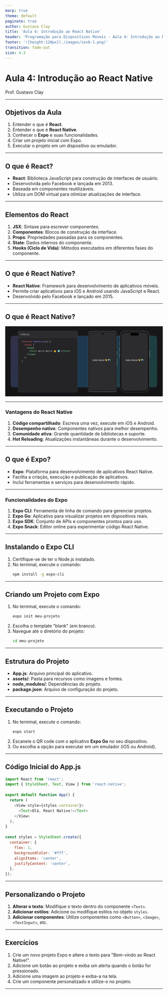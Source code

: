 ```yaml
---
marp: true
theme: default
paginate: true
author: Gustavo Clay
title: 'Aula 4: Introdução ao React Native'
header: 'Programação para Dispositivos Móveis - Aula 4: Introdução ao React Native'
footer: '![height:120px](./images/iesb-1.png)'
transition: fade-out
size: 4:3
---
```


# Aula 4: Introdução ao React Native

Prof. Gustavo Clay

---

## Objetivos da Aula

1. Entender o que é **React**.
2. Entender o que é **React Native**.
3. Conhecer o **Expo** e suas funcionalidades.
4. Criar um projeto inicial com Expo.
5. Executar o projeto em um dispositivo ou emulador.

---

## O que é React?

- **React**: Biblioteca JavaScript para construção de interfaces de usuário.
- Desenvolvida pelo Facebook e lançada em 2013.
- Baseada em componentes reutilizáveis.
- Utiliza um DOM virtual para otimizar atualizações de interface.

---

## Elementos do React

1. **JSX**: Sintaxe para escrever componentes.
2. **Componentes**: Blocos de construção da interface.
3. **Props**: Propriedades passadas para os componentes.
4. **State**: Dados internos do componente.
5. **Hooks (Ciclo de Vida)**: Métodos executados em diferentes fases do componente.

---



## O que é React Native?

- **React Native**: Framework para desenvolvimento de aplicativos móveis.
- Permite criar aplicativos para iOS e Android usando JavaScript e React.
- Desenvolvido pelo Facebook e lançado em 2015.

---
## O que é React Native?

![](images/native1.png)

---

### Vantagens do React Native

1. **Código compartilhado**: Escreva uma vez, execute em iOS e Android.
2. **Desempenho nativo**: Componentes nativos para melhor desempenho.
3. **Comunidade ativa**: Grande quantidade de bibliotecas e suporte.
4. **Hot Reloading**: Atualizações instantâneas durante o desenvolvimento.

---

## O que é Expo?

- **Expo**: Plataforma para desenvolvimento de aplicativos React Native.
- Facilita a criação, execução e publicação de aplicativos.
- Inclui ferramentas e serviços para desenvolvimento rápido.

---

### Funcionalidades do Expo

1. **Expo CLI**: Ferramenta de linha de comando para gerenciar projetos.
2. **Expo Go**: Aplicativo para visualizar projetos em dispositivos reais.
3. **Expo SDK**: Conjunto de APIs e componentes prontos para uso.
4. **Expo Snack**: Editor online para experimentar código React Native.

---

## Instalando o Expo CLI

1. Certifique-se de ter o Node.js instalado.
2. No terminal, execute o comando:
   ```bash
   npm install -g expo-cli
   ```

---

## Criando um Projeto com Expo

1. No terminal, execute o comando:
   ```bash
   expo init meu-projeto
   ```
2. Escolha o template "blank" (em branco).
3. Navegue até o diretório do projeto:
   ```bash
   cd meu-projeto
   ```

---

## Estrutura do Projeto

- **App.js**: Arquivo principal do aplicativo.
- **assets/**: Pasta para recursos como imagens e fontes.
- **node_modules/**: Dependências do projeto.
- **package.json**: Arquivo de configuração do projeto.

---

## Executando o Projeto

1. No terminal, execute o comando:
   ```bash
   expo start
   ```
2. Escaneie o QR code com o aplicativo **Expo Go** no seu dispositivo.
3. Ou escolha a opção para executar em um emulador (iOS ou Android).

---

## Código Inicial do App.js

```javascript
import React from 'react';
import { StyleSheet, Text, View } from 'react-native';

export default function App() {
  return (
    <View style={styles.container}>
      <Text>Olá, React Native!</Text>
    </View>
  );
}

const styles = StyleSheet.create({
  container: {
    flex: 1,
    backgroundColor: '#fff',
    alignItems: 'center',
    justifyContent: 'center',
  },
});
```

---

## Personalizando o Projeto

1. **Alterar o texto**: Modifique o texto dentro do componente `<Text>`.
2. **Adicionar estilos**: Adicione ou modifique estilos no objeto `styles`.
3. **Adicionar componentes**: Utilize componentes como `<Button>`, `<Image>`, `<TextInput>`, etc.

---

## Exercícios

1. Crie um novo projeto Expo e altere o texto para "Bem-vindo ao React Native!".
2. Adicione um botão ao projeto e exiba um alerta quando o botão for pressionado.
3. Adicione uma imagem ao projeto e exiba-a na tela.
4. Crie um componente personalizado e utilize-o no projeto.

---

